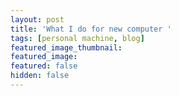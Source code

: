```yaml
---
layout: post
title: 'What I do for new computer '
tags: [personal machine, blog]
featured_image_thumbnail:
featured_image: 
featured: false
hidden: false
---
```


